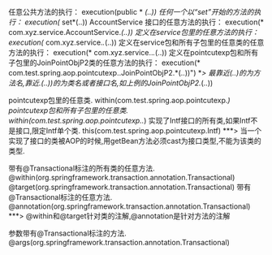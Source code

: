 任意公共方法的执行：
execution(public * *(..))
任何一个以“set”开始的方法的执行：
execution(* set*(..))
AccountService 接口的任意方法的执行：
execution(* com.xyz.service.AccountService.*(..))
定义在service包里的任意方法的执行：
execution(* com.xyz.service.*.*(..))
定义在service包和所有子包里的任意类的任意方法的执行：
execution(* com.xyz.service..*.*(..))
定义在pointcutexp包和所有子包里的JoinPointObjP2类的任意方法的执行：
execution(* com.test.spring.aop.pointcutexp..JoinPointObjP2.*(..))")
***> 最靠近(..)的为方法名,靠近.*(..))的为类名或者接口名,如上例的JoinPointObjP2.*(..))

pointcutexp包里的任意类.
within(com.test.spring.aop.pointcutexp.*)
pointcutexp包和所有子包里的任意类.
within(com.test.spring.aop.pointcutexp..*)
实现了Intf接口的所有类,如果Intf不是接口,限定Intf单个类.
this(com.test.spring.aop.pointcutexp.Intf)
***> 当一个实现了接口的类被AOP的时候,用getBean方法必须cast为接口类型,不能为该类的类型.

带有@Transactional标注的所有类的任意方法.
@within(org.springframework.transaction.annotation.Transactional)
@target(org.springframework.transaction.annotation.Transactional)
带有@Transactional标注的任意方法.
@annotation(org.springframework.transaction.annotation.Transactional)
***> @within和@target针对类的注解,@annotation是针对方法的注解

参数带有@Transactional标注的方法.
@args(org.springframework.transaction.annotation.Transactional)